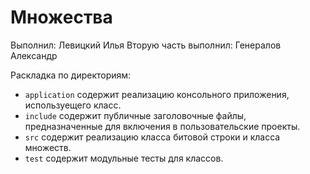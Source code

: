 ﻿# Множества

Выполнил: Левицкий Илья
Вторую часть выполнил: Генералов Александр

Раскладка по директориям:

  - `application` содержит реализацию консольного приложения, используещего класс.
  - `include` содержит публичные заголовочные файлы, предназначенные для
    включения в пользовательские проекты.
  - `src` содержит реализацию класса битовой строки и класса множеств.
  - `test` содержит модульные тесты для классов.
